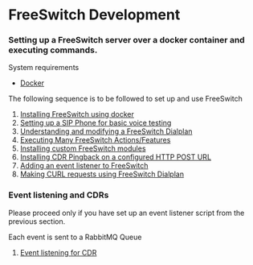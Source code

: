 # FreeSwitch Development

### Setting up a FreeSwitch server over a docker container and executing commands.

System requirements
- [Docker](https://docs.docker.com/install/linux/docker-ce/ubuntu/)

The following sequence is to be followed to set up and use FreeSwitch

1. [Installing FreeSwitch using docker](freeswitch-installation)
2. [Setting up a SIP Phone for basic voice testing](SIP-Phone-registrations)
3. [Understanding and modifying a FreeSwitch Dialplan](freeswitch-dialplan)
4. [Executing Many FreeSwitch Actions/Features](freeswitch-actions)
5. [Installing custom FreeSwitch modules](freeswitch-modules)
6. [Installing CDR Pingback on a configured HTTP POST URL](installing-and-configuring-json-cdrs)
7. [Adding an event listener to FreeSwitch](freeswitch-event-subscription)
8. [Making CURL requests using FreeSwitch Dialplan](curl-requests)

### Event listening and CDRs
Please proceed only if you have set up an event listener script from the previous section.

Each event is sent to a RabbitMQ Queue
1. [Event listening for CDR](events-cdr)